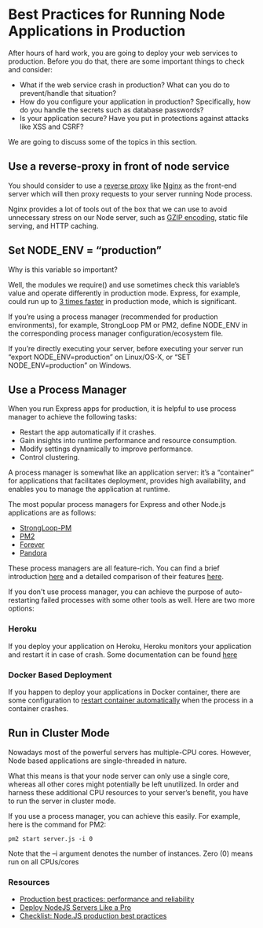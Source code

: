 # Best Practices for Running Node Applications in Production

After hours of hard work, you are going to deploy your web services to production. Before you do that, there are some important things to check and consider:

- What if the web service crash in production? What can you do to prevent/handle that situation?
- How do you configure your application in production? Specifically, how do you handle the secrets such as database passwords?
- Is your application secure? Have you put in protections against attacks like XSS and CSRF?

We are going to discuss some of the topics in this section.

## Use a reverse-proxy in front of node service

You should consider to use a [reverse proxy](https://en.wikipedia.org/wiki/Reverse_proxy) like [Nginx](https://www.nginx.com/) as the front-end server which will then proxy requests to your server running Node process. 

Nginx provides a lot of tools out of the box that we can use to avoid unnecessary stress on our Node server, such as [GZIP encoding](https://en.wikipedia.org/wiki/HTTP_compression), static file serving, and HTTP caching.

## Set NODE_ENV = “production”

Why is this variable so important?

Well, the modules we require() and use sometimes check this variable’s value and operate differently in production mode. Express, for example, could run up to [3 times faster](http://apmblog.dynatrace.com/2015/07/22/the-drastic-effects-of-omitting-node_env-in-your-express-js-applications/) in production mode, which is significant.

If you’re using a process manager (recommended for production environments), for example, StrongLoop PM or PM2, define NODE_ENV in the corresponding process manager configuration/ecosystem file.

If you’re directly executing your server, before executing your server run “export NODE_ENV=production” on Linux/OS-X, or “SET NODE_ENV=production” on Windows.

## Use a Process Manager

When you run Express apps for production, it is helpful to use process manager to achieve the following tasks:

- Restart the app automatically if it crashes.
- Gain insights into runtime performance and resource consumption.
- Modify settings dynamically to improve performance.
- Control clustering.

A process manager is somewhat like an application server: it’s a “container” for applications that facilitates deployment, provides high availability, and enables you to manage the application at runtime.

The most popular process managers for Express and other Node.js applications are as follows:

- [StrongLoop-PM](http://strong-pm.io/)
- [PM2](http://pm2.keymetrics.io/)
- [Forever](https://github.com/foreverjs/forever)
- [Pandora](https://github.com/midwayjs/pandora/)

These process managers are all feature-rich. You can find a brief introduction [here](https://expressjs.com/en/advanced/pm.html) and a detailed comparison of their features [here](http://strong-pm.io/compare/).

If you don't use process manager, you can achieve the purpose of auto-restarting failed processes with some other tools as well. Here are two more options:

### Heroku

If you deploy your application on Heroku, Heroku monitors your application and restart it in case of crash. Some documentation can be found [here](https://stackoverflow.com/questions/19265728/does-heroku-restart-nodejs-server-if-application-crashes)

### Docker Based Deployment

If you happen to deploy your applications in Docker container, there are some configuration to [restart container automatically](https://docs.docker.com/docker-cloud/apps/autorestart/) when the process in a container crashes.

## Run in Cluster Mode

Nowadays most of the powerful servers has multiple-CPU cores. However, Node based applications are single-threaded in nature.

What this means is that your node server can only use a single core, whereas all other cores might potentially be left unutilized. In order and harness these additional CPU resources to your server’s benefit, you have to run the server in cluster mode.

If you use a process manager, you can achieve this easily. For example, here is the command for PM2:

```shell
pm2 start server.js -i 0
```

Note that the –i argument denotes the number of instances. Zero (0) means run on all CPUs/cores

### Resources

- [Production best practices: performance and reliability](https://expressjs.com/en/advanced/best-practice-performance.html)
- [Deploy NodeJS Servers Like a Pro](http://trainologic.com/deploy-node-js-servers-like-a-pro/)
- [Checklist: Node.JS production best practices](http://goldbergyoni.com/checklist-best-practice-of-node-js-in-production/)